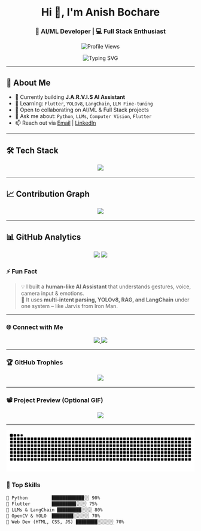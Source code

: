 <h1 align="center">Hi 👋, I'm Anish Bochare</h1>
<h3 align="center">🚀 AI/ML Developer | 💻 Full Stack Enthusiast</h3>

<p align="center">
  <img src="https://komarev.com/ghpvc/?username=anishbochare&label=Profile%20Views&color=brightgreen&style=flat" alt="Profile Views" />
</p>

<p align="center">
  <img src="https://readme-typing-svg.herokuapp.com?font=Fira+Code&duration=3000&pause=1000&color=00F7FF&center=true&vCenter=true&width=435&lines=AI+%2F+ML+Developer;Flutter+%7C+LLMs+%7C+Computer+Vision;Building+J.A.R.V.I.S+Assistant;Let%E2%80%99s+Create+Together+%F0%9F%9A%80" alt="Typing SVG" />
</p>

---

## 🚀 About Me

- 🔭 Currently building **J.A.R.V.I.S AI Assistant**
- 🌱 Learning: `Flutter`, `YOLOv8`, `LangChain`, `LLM Fine-tuning`
- 🤝 Open to collaborating on AI/ML & Full Stack projects
- 💬 Ask me about: `Python`, `LLMs`, `Computer Vision`, `Flutter`
- 📫 Reach out via [Email](mailto:anishbochare@gmail.com) | [LinkedIn](https://linkedin.com/in/anish-bochare-927729275)

---

## 🛠️ Tech Stack

<p align="center">
  <img src="https://skillicons.dev/icons?i=python,js,flutter,tensorflow,opencv,html,css,react" />
</p>

---

## 📈 Contribution Graph

<p align="center">
  <img src="https://github-readme-activity-graph.cyclic.app/graph?username=whitevshadow&theme=react-dark&area=true&hide_border=true" />
</p>

---

## 📊 GitHub Analytics

<p align="center">
  <img src="https://github-readme-stats.vercel.app/api?username=whitevshadow&show_icons=true&theme=radical&hide_border=true&hide_title=true" width="48%" />
  <img src="https://github-readme-streak-stats.herokuapp.com/?user=whitevshadow&theme=radical&hide_border=true" width="48%" />
</p>

### ⚡ Fun Fact
> 💡 I built a **human-like AI Assistant** that understands gestures, voice, camera input & emotions.  
> 🧠 It uses **multi-intent parsing, YOLOv8, RAG, and LangChain** under one system – like Jarvis from Iron Man.

---

### 🌐 Connect with Me

<p align="center">
  <a href="https://linkedin.com/in/anish-bochare-927729275" target="_blank">
    <img src="https://img.shields.io/badge/LinkedIn-blue?logo=linkedin&style=for-the-badge" />
  </a>
  <a href="mailto:anishbochare@gmail.com">
    <img src="https://img.shields.io/badge/Gmail-red?logo=gmail&style=for-the-badge" />
  </a>
</p>

---

### 🏆 GitHub Trophies

<p align="center">
  <img src="https://github-profile-trophy.vercel.app/?username=whitevshadow&theme=onedark&no-frame=true&row=1&margin-w=10" />
</p>

---

### 📽️ Project Preview (Optional GIF)

<p align="center">
  <img src="https://media.giphy.com/media/l4FGuhL4U2WyjdkaY/giphy.gif" width="300"/>
</p>

---

![github contribution snake dark](https://github.com/whitevshadow/whitevshadow/blob/output/github-snake-dark.svg)



### 🧠 Top Skills

```text
🔹 Python         ████████████░░ 90%
🔹 Flutter        █████████░░░░ 75%
🔹 LLMs & LangChain █████████░░░░ 80%
🔹 OpenCV & YOLO  ████████░░░░░░ 70%
🔹 Web Dev (HTML, CSS, JS) ████████░░░░░░ 70% 




